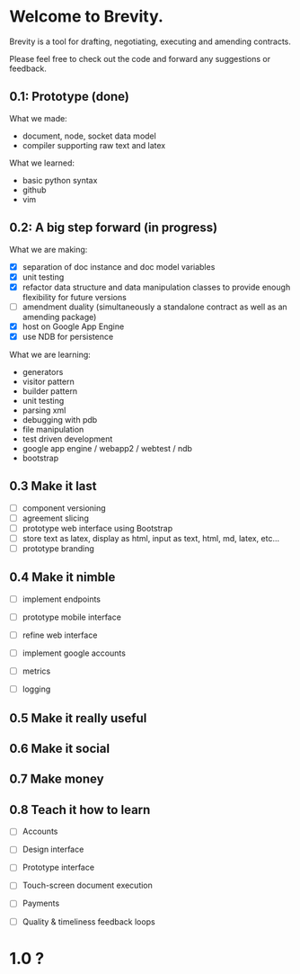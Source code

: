 Welcome to Brevity.
===================

Brevity is a tool for drafting, negotiating, executing and amending contracts. 

Please feel free to check out the code and forward any suggestions or feedback.

0.1: Prototype (done)
---------------------
What we made:

- document, node, socket data model
- compiler supporting raw text and latex

What we learned: 

- basic python syntax
- github
- vim

0.2: A big step forward (in progress)
--------------------------------------
What we are making:

- [x] separation of doc instance and doc model variables
- [x] unit testing
- [x] refactor data structure and data manipulation classes to provide enough flexibility for future versions
- [ ] amendment duality (simultaneously a standalone contract as well as an amending package)
- [x] host on Google App Engine
- [x] use NDB for persistence

What we are learning:

- generators
- visitor pattern
- builder pattern
- unit testing
- parsing xml
- debugging with pdb
- file manipulation
- test driven development
- google app engine / webapp2 / webtest / ndb
- bootstrap



0.3 Make it last
----------------

- [ ] component versioning
- [ ] agreement slicing
- [ ] prototype web interface using Bootstrap
- [ ] store text as latex, display as html, input as text, html, md, latex, etc...
- [ ] prototype branding

0.4 Make it nimble
------------------
- [ ] implement endpoints
- [ ] prototype mobile interface
- [ ] refine web interface
- [ ] implement google accounts
- [ ] metrics
- [ ] logging


0.5 Make it really useful
-------------------------

0.6 Make it social
------------------

0.7 Make money
--------------

0.8 Teach it how to learn
-------------------------

- [ ] Accounts
- [ ] Design interface
- [ ] Prototype interface
- [ ] Touch-screen document execution
- [ ] Payments
- [ ] Quality & timeliness feedback loops


1.0 ? 
=====
